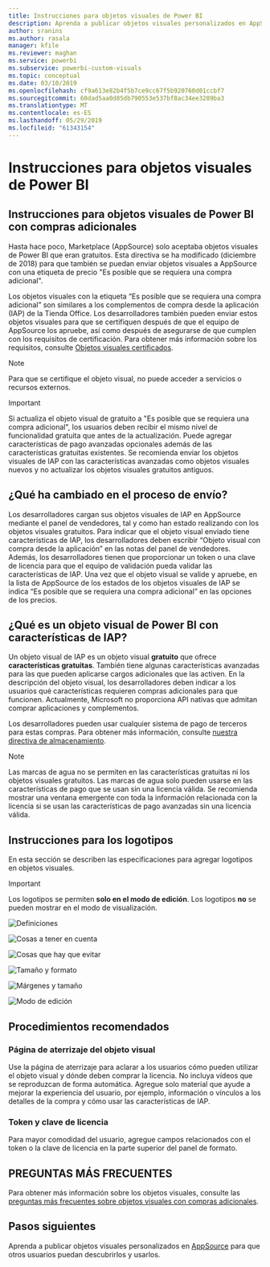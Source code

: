 ```yaml
---
title: Instrucciones para objetos visuales de Power BI
description: Aprenda a publicar objetos visuales personalizados en AppSource para que otros usuarios puedan descubrirlos y comprarlos para usarlos.
author: sranins
ms.author: rasala
manager: kfile
ms.reviewer: maghan
ms.service: powerbi
ms.subservice: powerbi-custom-visuals
ms.topic: conceptual
ms.date: 03/10/2019
ms.openlocfilehash: cf9a613e82b4f5b7ce9cc67f5b920760d01ccbf7
ms.sourcegitcommit: 60dad5aa0d85db790553e537bf8ac34ee3289ba3
ms.translationtype: MT
ms.contentlocale: es-ES
ms.lasthandoff: 05/29/2019
ms.locfileid: "61343154"
---
```

# <a name="guidelines-for-power-bi-visuals"></a>Instrucciones para objetos visuales de Power BI

## <a name="guidelines-for-power-bi-visuals-with-additional-purchases"></a>Instrucciones para objetos visuales de Power BI con compras adicionales

Hasta hace poco, Marketplace (AppSource) solo aceptaba objetos visuales de Power BI que eran gratuitos. Esta directiva se ha modificado (diciembre de 2018) para que también se puedan enviar objetos visuales a AppSource con una etiqueta de precio "Es posible que se requiera una compra adicional". 

Los objetos visuales con la etiqueta “Es posible que se requiera una compra adicional” son similares a los complementos de compra desde la aplicación (IAP) de la Tienda Office. Los desarrolladores también pueden enviar estos objetos visuales para que se certifiquen después de que el equipo de AppSource los apruebe, así como después de asegurarse de que cumplen con los requisitos de certificación. Para obtener más información sobre los requisitos, consulte [Objetos visuales certificados](../power-bi-custom-visuals-certified.md).

> [!NOTE]
> Para que se certifique el objeto visual, no puede acceder a servicios o recursos externos.

>[!IMPORTANT]  
> Si actualiza el objeto visual de gratuito a "Es posible que se requiera una compra adicional", los usuarios deben recibir el mismo nivel de funcionalidad gratuita que antes de la actualización. Puede agregar características de pago avanzadas opcionales además de las características gratuitas existentes. Se recomienda enviar los objetos visuales de IAP con las características avanzadas como objetos visuales nuevos y no actualizar los objetos visuales gratuitos antiguos.

## <a name="what-changed-in-the-submission-process"></a>¿Qué ha cambiado en el proceso de envío?

Los desarrolladores cargan sus objetos visuales de IAP en AppSource mediante el panel de vendedores, tal y como han estado realizando con los objetos visuales gratuitos. Para indicar que el objeto visual enviado tiene características de IAP, los desarrolladores deben escribir “Objeto visual con compra desde la aplicación” en las notas del panel de vendedores. Además, los desarrolladores tienen que proporcionar un token o una clave de licencia para que el equipo de validación pueda validar las características de IAP. Una vez que el objeto visual se valide y apruebe, en la lista de AppSource de los estados de los objetos visuales de IAP se indica “Es posible que se requiera una compra adicional” en las opciones de los precios.

## <a name="what-is-a-power-bi-visual-with-iap-features"></a>¿Qué es un objeto visual de Power BI con características de IAP?

Un objeto visual de IAP es un objeto visual **gratuito** que ofrece **características gratuitas**. También tiene algunas características avanzadas para las que pueden aplicarse cargos adicionales que las activen. En la descripción del objeto visual, los desarrolladores deben indicar a los usuarios qué características requieren compras adicionales para que funcionen. Actualmente, Microsoft no proporciona API nativas que admitan comprar aplicaciones y complementos.

Los desarrolladores pueden usar cualquier sistema de pago de terceros para estas compras. Para obtener más información, consulte [nuestra directiva de almacenamiento](https://docs.microsoft.com/office/dev/store/validation-policies#2-apps-or-add-ins-can-display-certain-ads).

> [!NOTE]
> Las marcas de agua no se permiten en las características gratuitas ni los objetos visuales gratuitos. Las marcas de agua solo pueden usarse en las características de pago que se usan sin una licencia válida. Se recomienda mostrar una ventana emergente con toda la información relacionada con la licencia si se usan las características de pago avanzadas sin una licencia válida.  

## <a name="logo-guidelines"></a>Instrucciones para los logotipos

En esta sección se describen las especificaciones para agregar logotipos en objetos visuales.

> [!IMPORTANT]
> Los logotipos se permiten **solo en el modo de edición**. Los logotipos **no** se pueden mostrar en el modo de visualización.

![Definiciones](media/guidelines-powerbi-visuals/definitions.png)

![Cosas a tener en cuenta](media/guidelines-powerbi-visuals/things-to-keep-in-mind.png)

![Cosas que hay que evitar](media/guidelines-powerbi-visuals/things-to-avoid.png)

![Tamaño y formato](media/guidelines-powerbi-visuals/size-and-format.png)

![Márgenes y tamaño](media/guidelines-powerbi-visuals/margins-and-sizes.png)

![Modo de edición](media/guidelines-powerbi-visuals/logos-in-edit-mode.png)

## <a name="best-practices"></a>Procedimientos recomendados

### <a name="visual-landing-page"></a>Página de aterrizaje del objeto visual

Use la página de aterrizaje para aclarar a los usuarios cómo pueden utilizar el objeto visual y dónde deben comprar la licencia. No incluya vídeos que se reproduzcan de forma automática. Agregue solo material que ayude a mejorar la experiencia del usuario, por ejemplo, información o vínculos a los detalles de la compra y cómo usar las características de IAP.

### <a name="license-key-and-token"></a>Token y clave de licencia

Para mayor comodidad del usuario, agregue campos relacionados con el token o la clave de licencia en la parte superior del panel de formato.

## <a name="faq"></a>PREGUNTAS MÁS FRECUENTES

Para obtener más información sobre los objetos visuales, consulte las [preguntas más frecuentes sobre objetos visuales con compras adicionales](https://docs.microsoft.com/power-bi/power-bi-custom-visuals-faq#visuals-with-additional-purchases).

## <a name="next-steps"></a>Pasos siguientes

Aprenda a publicar objetos visuales personalizados en [AppSource](office-store.md) para que otros usuarios puedan descubrirlos y usarlos.
